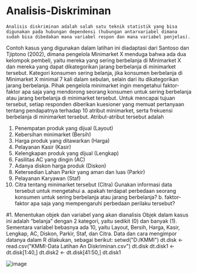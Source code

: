 # Analisis-Diskriminan

    Analisis diskriminan adalah salah satu teknik statistik yang bisa digunakan pada hubungan dependensi (hubungan antarvariabel dimana sudah bisa dibedakan mana variabel respon dan mana variabel penjelas). 
   
   Contoh kasus yang digunakan dalam latihan ini diadaptasi dari Santoso dan Tjiptono (2002), dimana pengelola Minimarket X menduga bahwa ada dua kelompok pembeli, yaitu mereka yang sering berbelanja di Minimarket X dan mereka yang dapat dikategorikan jarang berbelanja di minimarket tersebut. Kategori konsumen sering belanja, jika konsumen berbelanja di Minimarket X minimal 7 kali dalam sebulan, selain dari itu dikategorikan jarang berbelanja. 
  Pihak pengelola minimarket ingin mengetahui faktor-faktor apa saja yang mendorong seorang konsumen untuk sering berbelanja atau jarang berbelanja di minimarket tersebut. Untuk mencapai tujuan tersebut, setiap responden diberikan kuesioner yang memuat pertanyaan tentang pendapatnya terhadap 10 atribut minimarket, serta frekuensi berbelanja di minimarket tersebut. Atribut-atribut tersebut adalah
1. Penempatan produk yang dijual (Layout)
2. Kebersihan minimarket (Bersih)
3. Harga produk yang ditawarkan (Harga)
4. Pelayanan Kasir (Kasir)
5. Kelengkapan produk yang dijual (Lengkap)
6. Fasilitas AC yang dingin (AC)
7. Adanya diskon harga produk (Diskon)
8. Ketersedian Lahan Parkir yang aman dan luas (Parkir)
9. Pelayanan Karyawan (Staf)
10. Citra tentang minimarket tersebut (Citra)
Gunakan informasi data tersebut untuk mengetahui
a. apakah terdapat perbedaan seorang konsumen untuk sering berbelanja atau jarang berbelanja?
b. faktor-faktor apa saja yang mempengaruhi perbedaan perilaku tersebut?


#1. Menentukan objek dan variabel yang akan dianalisis
Objek dalam kasus ini adalah “belanja” dengan 2 kategori, yaitu sedikit (0) dan banyak (1). Sementara variabel bebasnya ada 10, yaitu Layout, Bersih, Harga, Kasir, Lengkap, AC, Diskon, Parkir, Staf, dan Citra. Data dan cara mengimpor datanya dalam R dilakukan, sebagai berikut:
setwd("D:/KMMI")
dt.disk <- read.csv("KMMI-Data Latihan An Diskriminan.csv")
dt.disk
dt.disk1 <- dt.disk[1:40,]
dt.disk2 <- dt.disk[41:50,]
dt.disk1

![image](https://user-images.githubusercontent.com/116244436/197431323-431a740e-ba1e-47bf-897f-25729d08c6e8.png)

